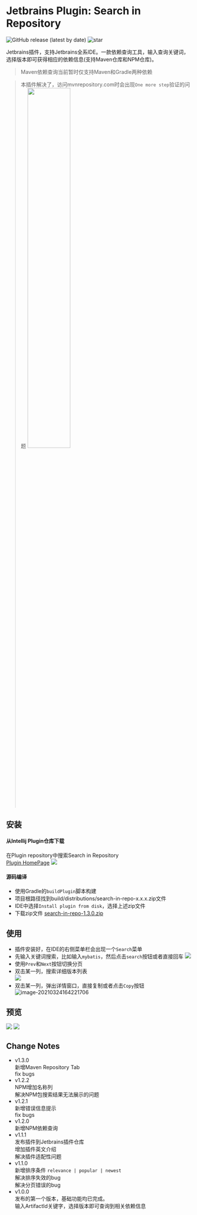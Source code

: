 # Jetbrains Plugin: Search in Repository

![GitHub release (latest by date)](https://img.shields.io/github/v/release/kimentanm/search-in-repo?label=version&style=flat-square&logo=github&color=green)
![star](https://img.shields.io/github/stars/kimentanm/search-in-repo?style=flat-square&logo=github)

Jetbrains插件，支持Jetbrains全系IDE。一款依赖查询工具，输入查询关键词，选择版本即可获得相应的依赖信息(支持Maven仓库和NPM仓库)。

> Maven依赖查询当前暂时仅支持Maven和Gradle两种依赖

> 本插件解决了，访问mvnrepository.com时会出现`One more step`验证的问题
> <img src="https://cdn.jsdelivr.net/gh/kimentanm/image-store/img/20210324112547.png" width="50%" />

## 安装  
#### 从Intellij Plugin仓库下载
在Plugin repository中搜索Search in Repository  
[Plugin HomePage](https://plugins.jetbrains.com/plugin/16427-search-in-repository)
![](https://gitee.com/Kimentanm/image-store/raw/master/img/20210326090134.png)

#### 源码编译
- 使用Gradle的`buildPlugin`脚本构建  
- 项目根路径找到build/distributions/search-in-repo-x.x.x.zip文件  
- IDE中选择`Install plugin from disk`，选择上述zip文件
- 下载zip文件 [search-in-repo-1.3.0.zip](https://upload.kimen.com.cn/#/s/OpS9)

## 使用
 - 插件安装好，在IDE的右侧菜单栏会出现一个`Search`菜单  
 - 先输入关键词搜索，比如输入`mybatis`，然后点击`search`按钮或者直接回车
![](https://gitee.com/Kimentanm/image-store/raw/master/img/20210330140011.png)
 - 使用`Prev`和`Next`按钮切换分页
 - 双击某一列，搜索详细版本列表  
![](https://cdn.jsdelivr.net/gh/kimentanm/image-store/img/20210322214918.png)
 - 双击某一列，弹出详情窗口，直接复制或者点击`Copy`按钮
![image-20210324164221706](https://gitee.com/Kimentanm/image-store/raw/master/img/20210324164221.png)

## 预览
![](https://gitee.com/Kimentanm/image-store/raw/master/img/20210330140520.png)
![](https://gitee.com/Kimentanm/image-store/raw/master/img/20210330140625.png)

## Change Notes
- v1.3.0  
  新增Maven Repository Tab  
  fix bugs
- v1.2.2  
  NPM增加名称列  
  解决NPM包搜索结果无法展示的问题
- v1.2.1  
  新增错误信息提示  
  fix bugs
- v1.2.0  
  新增NPM依赖查询
- v1.1.1  
  发布插件到Jetbrains插件仓库  
  增加插件英文介绍  
  解决插件适配性问题
- v1.1.0  
  新增排序条件 `relevance | popular | newest`  
  解决排序失效的bug  
  解决分页错误的bug
- v1.0.0   
  发布的第一个版本，基础功能均已完成。  
  输入ArtifactId关键字，选择版本即可查询到相关依赖信息  





